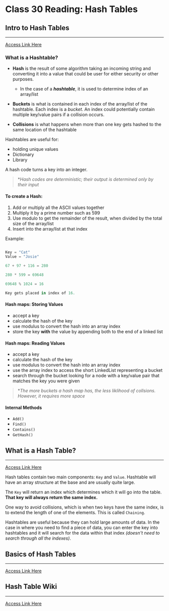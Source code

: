 # Class 30 Reading: Hash Tables


## Intro to Hash Tables

___
[Access Link Here](https://codefellows.github.io/common_curriculum/data_structures_and_algorithms/Code_401/class-30/resources/Hashtables.html)

### What is a Hashtable?

- **Hash** is the result of some algorithm taking an incoming string and converting it into a value that could be user for either security or other purposes.  
    - In the case of a ***hashtable***, it is used to determine index of an array/list

- **Buckets** is what is contained in each index of the array/list of the hashtable. Each index is a *bucket*. An index could potentially contain multiple key/value pairs if a collision occurs.  

- **Collisions** is what happens when more than one key gets hashed to the same location of the hashtable

Hashtables are useful for:

- holding unique values
- Dictionary
- Library

A hash code turns a key into an integer.  

> **Hash codes are deterministic; their output is determined only by their input*

#### To create a Hash:

1. Add or multiply all the ASCII values together  
2. Multiply it by a prime number such as 599
3. Use modulo to get the remainder of the result, when divided by the total size of the array/list
4. Insert into the array/list at that index

Example:

```python

Key = "Cat"
Value = "Josie"

67 + 97 + 116 = 280

280 * 599 = 69648

69648 % 1024 = 16

Key gets placed in index of 16. 

```

#### Hash maps: Storing Values

- accept a key
- calculate the hash of the key
- use modulus to convert the hash into an array index
- store the key **with** the value by appending both to the end of a linked list

#### Hash maps: Reading Values

- accept a key
- calculate the hash of the key
- use modulus to convert the hash into an array index
- use the array index to access the short LinkedList representing a bucket
- search through the bucket looking for a node with a key/value pair that matches the key you were given

> **The more buckets a hash map has, the less liklihood of collsions. However, it requires more space*

#### Internal Methods

- `Add()`
- `Find()`
- `Contains()`
- `GetHash()`


## What is a Hash Table?

___
[Access Link Here](https://www.youtube.com/watch?v=MfhjkfocRR0)

Hash tables contain two main components: `Key` and `Value`. Hashtable will have an array structure at the base and are usually quite large. 

The `Key` will return an index which determines which it will go into the table. **That key will always return the same index.**

One way to avoid collisions, which is when two keys have the same index, is to extend the length of one of the elements. This is called `Chaining`. 

Hashtables are useful because they can hold large amounts of data. In the case in where you need to find a piece of data, you can enter the key into hashtables and it will search for the data within that index *(doesn't need to search through all the indexes)*.

## Basics of Hash Tables

___
[Access Link Here](https://www.hackerearth.com/practice/data-structures/hash-tables/basics-of-hash-tables/tutorial/)


## Hash Table Wiki

___
[Access Link Here](https://en.wikipedia.org/wiki/Hash_table)

